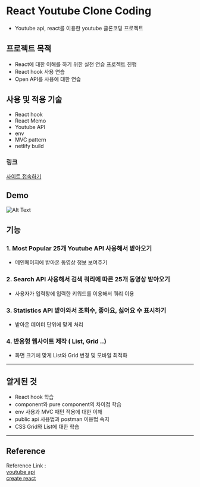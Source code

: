 # React Youtube Clone Coding
- Youtube api, react를 이용한 youtube 클론코딩 프로젝트


## 프로젝트 목적

- React에 대한 이해를 하기 위한 실전 연습 프로젝트 진행
- React hook 사용 연습
- Open API를 사용에 대한 연습



## 사용 및 적용 기술

- React hook
- React Memo
- Youtube API
- env
- MVC pattern
- netlify build


### 링크
[사이트 접속하기](https://5f9994922dab600e799afc64--react-youtube-jun.netlify.app)

## Demo

![Alt Text](https://github.com/jun7867/React-Youtube-Clone/blob/master/demo.gif)


## 기능

### 1. Most Popular 25개 Youtube API 사용해서 받아오기
- 메인페이지에 받아온 동영상 정보 보여주기

### 2. Search API 사용해서 검색 쿼리에 따른 25개 동영상 받아오기
- 사용자가 입력창에 입력한 키워드를 이용해서 쿼리 이용

### 3. Statistics API 받아와서 조회수, 좋아요, 싫어요 수 표시하기
- 받아온 데이터 단위에 맞게 처리

### 4. 반응형 웹사이트 제작 ( List, Grid ..) 
- 화면 크기에 맞게 List와 Grid 변경 및 모바일 최적화
--- 
## 알게된 것
- React hook 학습
- component와 pure component의 차이점 학습
- env 사용과 MVC 패턴 적용에 대한 이해
- public api 사용법과 postman 이용법 숙지
- CSS Grid와 List에 대한 학습

---

## Reference

Reference Link : </br>
[youtube api](https://developers.google.com/youtube/v3/getting-started?hl=ko) </br>
[create react](https://create-react-app.dev)</br>
